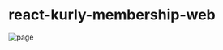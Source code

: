 # react-kurly-membership-web

<img src='https://user-images.githubusercontent.com/115362203/229025314-5f53baea-00ec-428e-86d5-0119bb2acfb4.png' alt='page'/>
